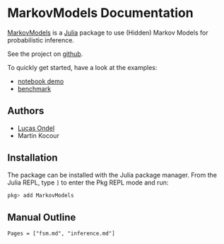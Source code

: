 # MarkovModels Documentation

[MarkovModels](https://github.com/BUTSpeechFIT/MarkovModels.jl) is a
[Julia](https://julialang.org/) package to use (Hidden) Markov Models
for probabilistic inference.

See the project on [github](https://github.com/lucasondel/MarkovModels.jl).

To quickly get started, have a look at the examples:
* [notebook demo](https://github.com/lucasondel/MarkovModels.jl/blob/master/examples/demo.ipynb)
* [benchmark](https://github.com/lucasondel/MarkovModels.jl/blob/master/examples/benchmark.jl)

## Authors

* [Lucas Ondel](https://lucasondel.github.io)
* Martin Kocour

## Installation

The package can be installed with the Julia package manager. From the
Julia REPL, type `]` to enter the Pkg REPL mode and run:
```julia
pkg> add MarkovModels
```

## Manual Outline

```@contents
Pages = ["fsm.md", "inference.md"]
```

